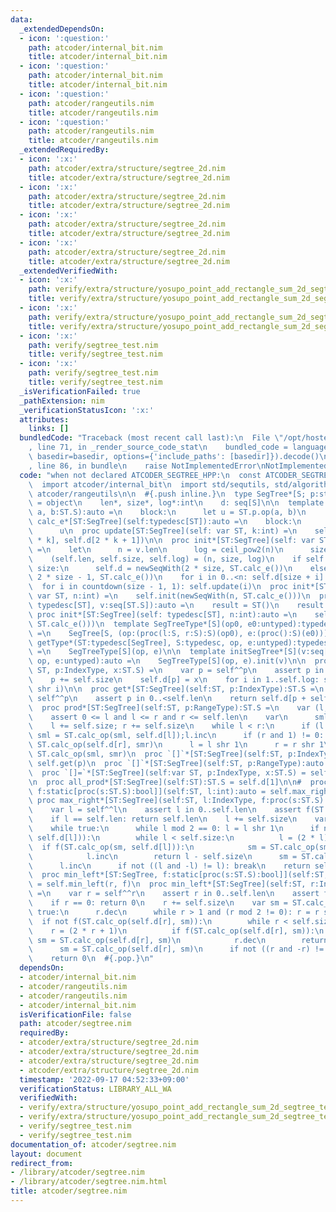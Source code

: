 ```yaml
---
data:
  _extendedDependsOn:
  - icon: ':question:'
    path: atcoder/internal_bit.nim
    title: atcoder/internal_bit.nim
  - icon: ':question:'
    path: atcoder/internal_bit.nim
    title: atcoder/internal_bit.nim
  - icon: ':question:'
    path: atcoder/rangeutils.nim
    title: atcoder/rangeutils.nim
  - icon: ':question:'
    path: atcoder/rangeutils.nim
    title: atcoder/rangeutils.nim
  _extendedRequiredBy:
  - icon: ':x:'
    path: atcoder/extra/structure/segtree_2d.nim
    title: atcoder/extra/structure/segtree_2d.nim
  - icon: ':x:'
    path: atcoder/extra/structure/segtree_2d.nim
    title: atcoder/extra/structure/segtree_2d.nim
  - icon: ':x:'
    path: atcoder/extra/structure/segtree_2d.nim
    title: atcoder/extra/structure/segtree_2d.nim
  - icon: ':x:'
    path: atcoder/extra/structure/segtree_2d.nim
    title: atcoder/extra/structure/segtree_2d.nim
  _extendedVerifiedWith:
  - icon: ':x:'
    path: verify/extra/structure/yosupo_point_add_rectangle_sum_2d_segtree_test.nim
    title: verify/extra/structure/yosupo_point_add_rectangle_sum_2d_segtree_test.nim
  - icon: ':x:'
    path: verify/extra/structure/yosupo_point_add_rectangle_sum_2d_segtree_test.nim
    title: verify/extra/structure/yosupo_point_add_rectangle_sum_2d_segtree_test.nim
  - icon: ':x:'
    path: verify/segtree_test.nim
    title: verify/segtree_test.nim
  - icon: ':x:'
    path: verify/segtree_test.nim
    title: verify/segtree_test.nim
  _isVerificationFailed: true
  _pathExtension: nim
  _verificationStatusIcon: ':x:'
  attributes:
    links: []
  bundledCode: "Traceback (most recent call last):\n  File \"/opt/hostedtoolcache/Python/3.10.6/x64/lib/python3.10/site-packages/onlinejudge_verify/documentation/build.py\"\
    , line 71, in _render_source_code_stat\n    bundled_code = language.bundle(stat.path,\
    \ basedir=basedir, options={'include_paths': [basedir]}).decode()\n  File \"/opt/hostedtoolcache/Python/3.10.6/x64/lib/python3.10/site-packages/onlinejudge_verify/languages/nim.py\"\
    , line 86, in bundle\n    raise NotImplementedError\nNotImplementedError\n"
  code: "when not declared ATCODER_SEGTREE_HPP:\n  const ATCODER_SEGTREE_HPP* = 1\n\
    \  import atcoder/internal_bit\n  import std/sequtils, std/algorithm\n  import\
    \ atcoder/rangeutils\n\n  #{.push inline.}\n  type SegTree*[S; p:static[tuple]]\
    \ = object\n    len*, size*, log*:int\n    d: seq[S]\n\n  template calc_op*[ST:SegTree](self:typedesc[ST],\
    \ a, b:ST.S):auto =\n    block:\n      let u = ST.p.op(a, b)\n      u\n  template\
    \ calc_e*[ST:SegTree](self:typedesc[ST]):auto =\n    block:\n      let u = ST.p.e()\n\
    \      u\n  proc update[ST:SegTree](self: var ST, k:int) =\n    self.d[k] = ST.calc_op(self.d[2\
    \ * k], self.d[2 * k + 1])\n\n  proc init*[ST:SegTree](self: var ST, v:seq[ST.S])\
    \ =\n    let\n      n = v.len\n      log = ceil_pow2(n)\n      size = 1 shl log\n\
    \    (self.len, self.size, self.log) = (n, size, log)\n    if self.d.len < 2 *\
    \ size:\n      self.d = newSeqWith(2 * size, ST.calc_e())\n    else:\n      self.d.fill(0,\
    \ 2 * size - 1, ST.calc_e())\n    for i in 0..<n: self.d[size + i] = v[i]\n  \
    \  for i in countdown(size - 1, 1): self.update(i)\n  proc init*[ST:SegTree](self:\
    \ var ST, n:int) =\n    self.init(newSeqWith(n, ST.calc_e()))\n  proc init*[ST:SegTree](self:\
    \ typedesc[ST], v:seq[ST.S]):auto =\n    result = ST()\n    result.init(v)\n \
    \ proc init*[ST:SegTree](self: typedesc[ST], n:int):auto =\n    self.init(newSeqWith(n,\
    \ ST.calc_e()))\n  template SegTreeType*[S](op0, e0:untyped):typedesc[SegTree]\
    \ =\n    SegTree[S, (op:(proc(l:S, r:S):S)(op0), e:(proc():S)(e0))]\n  template\
    \ getType*(ST:typedesc[SegTree], S:typedesc, op, e:untyped):typedesc[SegTree]\
    \ =\n    SegTreeType[S](op, e)\n\n  template initSegTree*[S](v:seq[S] or int,\
    \ op, e:untyped):auto =\n    SegTreeType[S](op, e).init(v)\n\n  proc set*[ST:SegTree](self:var\
    \ ST, p:IndexType, x:ST.S) =\n    var p = self^^p\n    assert p in 0..<self.len\n\
    \    p += self.size\n    self.d[p] = x\n    for i in 1..self.log: self.update(p\
    \ shr i)\n\n  proc get*[ST:SegTree](self:ST, p:IndexType):ST.S =\n    let p =\
    \ self^^p\n    assert p in 0..<self.len\n    return self.d[p + self.size]\n\n\
    \  proc prod*[ST:SegTree](self:ST, p:RangeType):ST.S =\n    var (l, r) = self.halfOpenEndpoints(p)\n\
    \    assert 0 <= l and l <= r and r <= self.len\n    var\n      sml, smr = ST.calc_e()\n\
    \    l += self.size; r += self.size\n    while l < r:\n      if (l and 1) != 0:\
    \ sml = ST.calc_op(sml, self.d[l]);l.inc\n      if (r and 1) != 0: r.dec;smr =\
    \ ST.calc_op(self.d[r], smr)\n      l = l shr 1\n      r = r shr 1\n    return\
    \ ST.calc_op(sml, smr)\n  proc `[]`*[ST:SegTree](self:ST, p:IndexType):auto =\
    \ self.get(p)\n  proc `[]`*[ST:SegTree](self:ST, p:RangeType):auto = self.prod(p)\n\
    \  proc `[]=`*[ST:SegTree](self:var ST, p:IndexType, x:ST.S) = self.set(p, x)\n\
    \n  proc all_prod*[ST:SegTree](self:ST):ST.S = self.d[1]\n\n#  proc max_right*[ST:SegTree,\
    \ f:static[proc(s:ST.S):bool]](self:ST, l:int):auto = self.max_right(l, f)\n \
    \ proc max_right*[ST:SegTree](self:ST, l:IndexType, f:proc(s:ST.S):bool):int =\n\
    \    var l = self^^l\n    assert l in 0..self.len\n    assert f(ST.calc_e())\n\
    \    if l == self.len: return self.len\n    l += self.size\n    var sm = ST.calc_e()\n\
    \    while true:\n      while l mod 2 == 0: l = l shr 1\n      if not f(ST.calc_op(sm,\
    \ self.d[l])):\n        while l < self.size:\n          l = (2 * l)\n        \
    \  if f(ST.calc_op(sm, self.d[l])):\n            sm = ST.calc_op(sm, self.d[l])\n\
    \            l.inc\n        return l - self.size\n      sm = ST.calc_op(sm, self.d[l])\n\
    \      l.inc\n      if not ((l and -l) != l): break\n    return self.len\n\n#\
    \  proc min_left*[ST:SegTree, f:static[proc(s:ST.S):bool]](self:ST, r:int):auto\
    \ = self.min_left(r, f)\n  proc min_left*[ST:SegTree](self:ST, r:IndexType, f:proc(s:ST.S):bool):int\
    \ =\n    var r = self^^r\n    assert r in 0..self.len\n    assert f(ST.calc_e())\n\
    \    if r == 0: return 0\n    r += self.size\n    var sm = ST.calc_e()\n    while\
    \ true:\n      r.dec\n      while r > 1 and (r mod 2 != 0): r = r shr 1\n    \
    \  if not f(ST.calc_op(self.d[r], sm)):\n        while r < self.size:\n      \
    \    r = (2 * r + 1)\n          if f(ST.calc_op(self.d[r], sm)):\n           \
    \ sm = ST.calc_op(self.d[r], sm)\n            r.dec\n        return r + 1 - self.size\n\
    \      sm = ST.calc_op(self.d[r], sm)\n      if not ((r and -r) != r): break\n\
    \    return 0\n  #{.pop.}\n"
  dependsOn:
  - atcoder/internal_bit.nim
  - atcoder/rangeutils.nim
  - atcoder/rangeutils.nim
  - atcoder/internal_bit.nim
  isVerificationFile: false
  path: atcoder/segtree.nim
  requiredBy:
  - atcoder/extra/structure/segtree_2d.nim
  - atcoder/extra/structure/segtree_2d.nim
  - atcoder/extra/structure/segtree_2d.nim
  - atcoder/extra/structure/segtree_2d.nim
  timestamp: '2022-09-17 04:52:33+09:00'
  verificationStatus: LIBRARY_ALL_WA
  verifiedWith:
  - verify/extra/structure/yosupo_point_add_rectangle_sum_2d_segtree_test.nim
  - verify/extra/structure/yosupo_point_add_rectangle_sum_2d_segtree_test.nim
  - verify/segtree_test.nim
  - verify/segtree_test.nim
documentation_of: atcoder/segtree.nim
layout: document
redirect_from:
- /library/atcoder/segtree.nim
- /library/atcoder/segtree.nim.html
title: atcoder/segtree.nim
---
```

